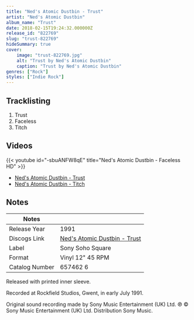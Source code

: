 ```yaml
---
title: "Ned's Atomic Dustbin - Trust"
artist: "Ned's Atomic Dustbin"
album_name: "Trust"
date: 2018-02-15T19:24:32.000000Z
release_id: "822769"
slug: "trust-822769"
hideSummary: true
cover:
    image: "trust-822769.jpg"
    alt: "Trust by Ned's Atomic Dustbin"
    caption: "Trust by Ned's Atomic Dustbin"
genres: ["Rock"]
styles: ["Indie Rock"]
---
```


## Tracklisting
1. Trust
2. Faceless
3. Titch




## Videos
{{< youtube id="-sbuANFW8qE" title="Ned's Atomic Dustbin - Faceless HD" >}}
- [Ned's Atomic Dustbin - Trust](https://www.youtube.com/watch?v=ieYfUDWKJjs)
- [Ned's Atomic Dustbin - Titch](https://www.youtube.com/watch?v=pAI6J3l8Vlw)

## Notes
| Notes          |             |
| ---------------| ----------- |
| Release Year   | 1991 |
| Discogs Link   | [Ned's Atomic Dustbin - Trust](https://www.discogs.com/release/822769-Neds-Atomic-Dustbin-Trust) |
| Label          | Sony Soho Square |
| Format         | Vinyl 12" 45 RPM |
| Catalog Number | 657462 6 |

Released with printed inner sleeve.

Recorded at Rockfield Studios, Gwent, in early July 1991.

Original sound recording made by Sony Music Entertainment (UK) Ltd.
℗ © Sony Music Entertainment (UK) Ltd.
Distribution Sony Music.


